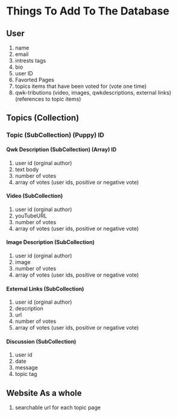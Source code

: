 # Things To Add To The Database

## User
1. name 
2. email
3. intrests tags 
4. bio
5. user ID
6. Favorted Pages
7. topics items that have been voted for (vote one time)
8. qwk-tributions (video, images, qwkdescriptions, external links) (references to topic items)
 

## Topics (Collection)
### Topic (SubCollection) (Puppy) ID
#### Qwk Description (SubCollection) (Array) ID
1. user id (orginal author)
2. text body
3. number of votes 
4. array of votes (user ids, positive or negative vote)
 
#### Video (SubCollection)
1. user id (orginal author)
2. youTubeURL
3. number of votes 
4. array of votes (user ids, positive or negative vote)

#### Image Description (SubCollection)
1. user id (orginal author)
2. image
3. number of votes 
4. array of votes (user ids, positive or negative vote)

#### External Links (SubCollection)
1. user id (orginal author)
2. description
3. url
4. number of votes 
5. array of votes (user ids, positive or negative vote)

#### Discussion (SubCollection)
1. user id
2. date 
3. message
4. topic tag


## Website As a whole
1. searchable url for each topic page
